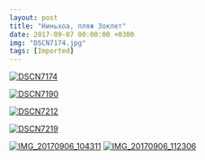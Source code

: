 ```yaml
---
layout: post
title: "Ниньхоа, пляж Зоклет"
date: 2017-09-07 00:00:00 +0300
img: "DSCN7174.jpg"
tags: [Imported]
---
```


[![DSCN7174](/blog/assets/DSCN7174.jpg)](/blog/assets/DSCN7174.jpg)

[![DSCN7190](/blog/assets/DSCN7190.jpg)](/blog/assets/DSCN7190.jpg)

[![DSCN7212](/blog/assets/DSCN7212.jpg)](/blog/assets/DSCN7212.jpg)

[![DSCN7219](/blog/assets/DSCN7219.jpg)](/blog/assets/DSCN7219.jpg)

[![IMG_20170906_104311](/blog/assets/IMG_20170906_104311.jpg)](/blog/assets/IMG_20170906_104311.jpg)
[![IMG_20170906_112306](/blog/assets/IMG_20170906_112306.jpg)](/blog/assets/IMG_20170906_112306.jpg)